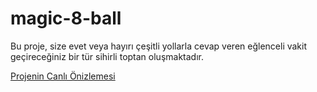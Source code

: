 # magic-8-ball
Bu proje, size evet veya hayırı çeşitli yollarla cevap veren eğlenceli vakit geçireceğiniz bir tür sihirli toptan oluşmaktadır.

[Projenin Canlı Önizlemesi](https://y4snmr.csb.app/)

